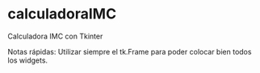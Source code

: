 # calculadoraIMC
Calculadora IMC con Tkinter

Notas rápidas: Utilizar siempre el tk.Frame para poder colocar bien todos los widgets.
